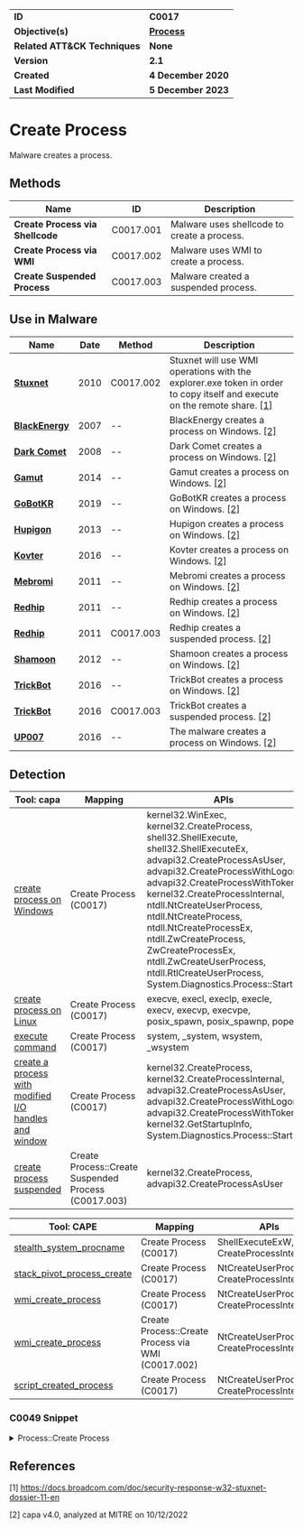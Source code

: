 <table>
<tr>
<td><b>ID</b></td>
<td><b>C0017</b></td>
</tr>
<tr>
<td><b>Objective(s)</b></td>
<td><b><a href="../process">Process</a></b></td>
</tr>
<tr>
<td><b>Related ATT&CK Techniques</b></td>
<td><b>None</b></td>
</tr>
<tr>
<td><b>Version</b></td>
<td><b>2.1</b></td>
</tr>
<tr>
<td><b>Created</b></td>
<td><b>4 December 2020</b></td>
</tr>
<tr>
<td><b>Last Modified</b></td>
<td><b>5 December 2023</b></td>
</tr>
</table>


# Create Process

Malware creates a process. 

## Methods

|Name|ID|Description|
|---|---|---|
|**Create Process via Shellcode**|C0017.001|Malware uses shellcode to create a process.|
|**Create Process via WMI**|C0017.002|Malware uses WMI to create a process.|
|**Create Suspended Process**|C0017.003|Malware created a suspended process.|

## Use in Malware

|Name|Date|Method|Description|
|---|---|---|---|
|[**Stuxnet**](../xample-malware/stuxnet.md)|2010|C0017.002|Stuxnet will use WMI operations with the explorer.exe token in order to copy itself and execute on the remote share. [[1]](#1)|
|[**BlackEnergy**](../xample-malware/blackenergy.md)|2007|--|BlackEnergy creates a process on Windows. [[2]](#2)|
|[**Dark Comet**](../xample-malware/dark-comet.md)|2008|--|Dark Comet creates a process on Windows. [[2]](#2)|
|[**Gamut**](../xample-malware/gamut.md)|2014|--|Gamut creates a process on Windows. [[2]](#2)|
|[**GoBotKR**](../xample-malware/gobotkr.md)|2019|--|GoBotKR creates a process on Windows. [[2]](#2)|
|[**Hupigon**](../xample-malware/hupigon.md)|2013|--|Hupigon creates a process on Windows. [[2]](#2)|
|[**Kovter**](../xample-malware/kovter.md)|2016|--|Kovter creates a process on Windows. [[2]](#2)|
|[**Mebromi**](../xample-malware/mebromi.md)|2011|--|Mebromi creates a process on Windows. [[2]](#2)|
|[**Redhip**](../xample-malware/rebhip.md)|2011|--|Redhip creates a process on Windows. [[2]](#2)|
|[**Redhip**](../xample-malware/rebhip.md)|2011|C0017.003|Redhip creates a suspended process. [[2]](#2)|
|[**Shamoon**](../xample-malware/shamoon.md)|2012|--|Shamoon creates a process on Windows. [[2]](#2)|
|[**TrickBot**](../xample-malware/trickbot.md)|2016|--|TrickBot creates a process on Windows. [[2]](#2)|
|[**TrickBot**](../xample-malware/trickbot.md)|2016|C0017.003|TrickBot creates a suspended process. [[2]](#2)|
|[**UP007**](../xample-malware/up007.md)|2016|--|The malware creates a process on Windows. [[2]](#2)|

## Detection

|Tool: capa|Mapping|APIs|
|---|---|---|
|[create process on Windows](https://github.com/mandiant/capa-rules/blob/master/host-interaction/process/create/create-process-on-windows.yml)|Create Process (C0017)|kernel32.WinExec, kernel32.CreateProcess, shell32.ShellExecute, shell32.ShellExecuteEx, advapi32.CreateProcessAsUser, advapi32.CreateProcessWithLogon, advapi32.CreateProcessWithToken, kernel32.CreateProcessInternal, ntdll.NtCreateUserProcess, ntdll.NtCreateProcess, ntdll.NtCreateProcessEx, ntdll.ZwCreateProcess, ZwCreateProcessEx, ntdll.ZwCreateUserProcess, ntdll.RtlCreateUserProcess, System.Diagnostics.Process::Start|
|[create process on Linux](https://github.com/mandiant/capa-rules/blob/master/host-interaction/process/create/create-process-on-linux.yml)|Create Process (C0017)|execve, execl, execlp, execle, execv, execvp, execvpe, posix_spawn, posix_spawnp, popen|
|[execute command](https://github.com/mandiant/capa-rules/blob/master/host-interaction/process/create/execute-command.yml)|Create Process (C0017)|system, _system, wsystem, _wsystem|
|[create a process with modified I/O handles and window](https://github.com/mandiant/capa-rules/blob/master/host-interaction/process/create/create-a-process-with-modified-io-handles-and-window.yml)|Create Process (C0017)|kernel32.CreateProcess, kernel32.CreateProcessInternal, advapi32.CreateProcessAsUser, advapi32.CreateProcessWithLogon, advapi32.CreateProcessWithToken, kernel32.GetStartupInfo, System.Diagnostics.Process::Start|
|[create process suspended](https://github.com/mandiant/capa-rules/blob/master/host-interaction/process/create/create-process-suspended.yml)|Create Process::Create Suspended Process (C0017.003)|kernel32.CreateProcess, advapi32.CreateProcessAsUser|

|Tool: CAPE|Mapping|APIs|
|---|---|---|
|[stealth_system_procname](https://github.com/CAPESandbox/community/tree/master/modules/signatures/stealth_system_procname.py)|Create Process (C0017)|ShellExecuteExW, CreateProcessInternalW|
|[stack_pivot_process_create](https://github.com/CAPESandbox/community/tree/master/modules/signatures/stack_pivot_process_create.py)|Create Process (C0017)|NtCreateUserProcess, CreateProcessInternalW|
|[wmi_create_process](https://github.com/CAPESandbox/community/tree/master/modules/signatures/wmi_create_process.py)|Create Process (C0017)|NtCreateUserProcess, CreateProcessInternalW|
|[wmi_create_process](https://github.com/CAPESandbox/community/tree/master/modules/signatures/wmi_create_process.py)|Create Process::Create Process via WMI (C0017.002)|NtCreateUserProcess, CreateProcessInternalW|
|[script_created_process](https://github.com/CAPESandbox/community/tree/master/modules/signatures/script_created_process.py)|Create Process (C0017)|NtCreateUserProcess, CreateProcessInternalW|

### C0049 Snippet
<details>
<summary> Process::Create Process </summary>
SHA256: 465d3aac3ca4daa9ad4de04fcb999f358396efd7abceed9701c9c28c23c126db
Location: 0x458C26
<pre>
lea     param_1, [ebp + 0xfffffeb0]
push    param_1 ; pointer to PROCESS_INFORMATION struct to hold information about the new process
lea     param_1, [ebp + 0xfffffec0]
push    param_1 ; pointer to STARTUPINFO struct
push    0x0     ; path to directory for new process -- if null, use same directory as calling process
push    0x0     ; environment block for new process -- if null, use the calling process's environment block
push    0x4     ; process creation flags (CREATE_SUSPENDED in this case)
push    0x0     ; if heritable handles in the calling process should be inherited by the new process.  If false, inheritance will not occur.
push    0x0     ; security attributes for new process.  If null, child processes cannot inherit thread running new process
push    0x0     ; security attributes for new process.  If null, child processes cannot inherit handle for new process
mov     param_1, dword ptr [ebp + local_8]
call    FUN_00404dfc
push    param_1 ; command line for new process to execute
push    0x0     ; application name to be executed.  If null, use command line provided in another argument
call    KERNEL32.DLL::CreateProcessA    ; Call Windows API function to create new process
</pre>
</details>

## References

<a name="1">[1]</a> https://docs.broadcom.com/doc/security-response-w32-stuxnet-dossier-11-en

<a name="2">[2]</a> capa v4.0, analyzed at MITRE on 10/12/2022


